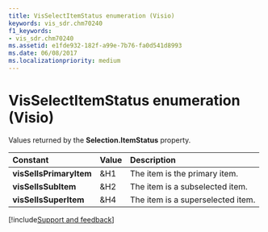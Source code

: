 ```yaml
---
title: VisSelectItemStatus enumeration (Visio)
keywords: vis_sdr.chm70240
f1_keywords:
- vis_sdr.chm70240
ms.assetid: e1fde932-182f-a99e-7b76-fa0d541d8993
ms.date: 06/08/2017
ms.localizationpriority: medium
---
```



# VisSelectItemStatus enumeration (Visio)

Values returned by the **Selection.ItemStatus** property.



|Constant|Value|Description|
|:-----|:-----|:-----|
| **visSelIsPrimaryItem**|&H1|The item is the primary item.|
| **visSelIsSubItem**|&H2|The item is a subselected item.|
| **visSelIsSuperItem**|&H4|The item is a superselected item.|

[!include[Support and feedback](~/includes/feedback-boilerplate.md)]